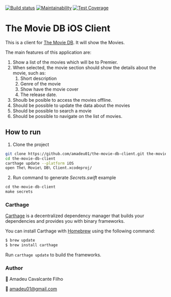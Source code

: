 [![Build status](https://build.appcenter.ms/v0.1/apps/bc4775f1-1a4d-4676-ad6f-7e038cd690e8/branches/production/badge)](https://appcenter.ms)
[![Maintainability](https://api.codeclimate.com/v1/badges/0e80a0e7245040297d96/maintainability)](https://codeclimate.com/github/amadeu01/the-movie-db-client/maintainability)
[![Test Coverage](https://api.codeclimate.com/v1/badges/0e80a0e7245040297d96/test_coverage)](https://codeclimate.com/github/amadeu01/the-movie-db-client/test_coverage)

# The Movie DB iOS Client

This is a client for [The Movie DB](www.themoviedb.org). It will show the Movies.

The main features of this application are:

1. Show a list of the movies which will be to Premier.
2. When selected, the movie section should show the details about the movie, such as:
    1. Short description
    2. Genre of the movie
    3. Show have the movie cover
    4. The release date.
3. Shoulb be posible to access the movies offline.
4. Should be possible to update the data about the movies
5. Should be possible to search a movie
6. Should be possible to navigate on the list of movies.


## How to run

1. Clone the project

```bash
git clone https://github.com/amadeu01/the-movie-db-client.git the-movie-db-client
cd the-movie-db-client
carthage update --platform iOS
open The\ Movie\ DB\ Client.xcodeproj/
```

2. Run command to generate *Secrets.swift* example

```swift
cd the-movie-db-client
make secrets
```

### Carthage

[Carthage](https://github.com/Carthage/Carthage) is a decentralized dependency manager that builds your dependencies and provides you with binary frameworks.

You can install Carthage with [Homebrew](http://brew.sh/) using the following command:

```bash
$ brew update
$ brew install carthage
```

Run `carthage update` to build the frameworks.


### Author

:name_badge: Amadeu Cavalcante Filho

:email: amadeu01@gmail.com 
